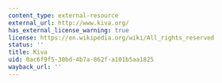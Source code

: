 ```yaml
---
content_type: external-resource
external_url: http://www.kiva.org/
has_external_license_warning: true
license: https://en.wikipedia.org/wiki/All_rights_reserved
status: ''
title: Kiva
uid: 0ac6f9f5-30bd-4b7a-862f-a101b5aa1825
wayback_url: ''
---
```

